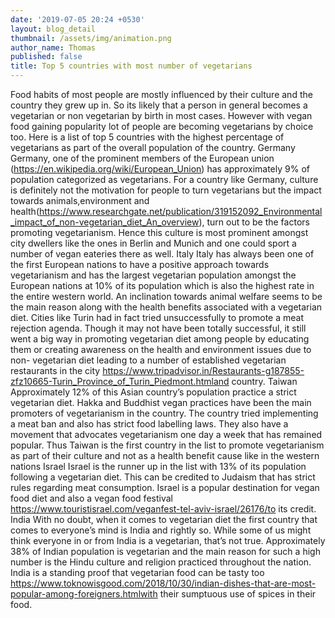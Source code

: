 ```yaml
---
date: '2019-07-05 20:24 +0530'
layout: blog_detail
thumbnail: /assets/img/animation.png
author_name: Thomas
published: false
title: Top 5 countries with most number of vegetarians
---
```


Food habits of most people are mostly influenced by their culture and the country they grew up in. So its likely that a person in general becomes a vegetarian or non vegetarian by birth in most cases. However with vegan food gaining popularity lot of people are becoming vegetarians by choice too. Here is a list of top 5 countries with the highest percentage of vegetarians as part of the overall population of the country.
Germany
Germany, one of the prominent members of the European union (https://en.wikipedia.org/wiki/European_Union) has approximately 9% of population categorized as vegetarians. For a country like Germany, culture is definitely not the motivation for people to turn vegetarians but the impact towards animals,environment and health(https://www.researchgate.net/publication/319152092_Environmental_impact_of_non-vegetarian_diet_An_overview),  turn out to be the factors promoting vegetarianism. Hence this culture is most prominent amongst city dwellers like the ones in Berlin and Munich and one could sport a number of vegan eateries there as well.
Italy
Italy has always been one of the first European nations to have a positive approach towards vegetarianism and has the largest vegetarian population amongst the European nations at 10% of its population which is also the highest rate in the entire western world. An inclination towards animal welfare seems to be the main reason along with the health benefits associated with a vegetarian diet. Cities like Turin had in fact tried unsuccessfully to promote a meat rejection agenda. Though it may not have been totally successful, it still went a big way in promoting vegetarian diet among people by educating them or creating awareness on the health and environment issues due to non- vegetarian diet leading to a number of established vegetarian restaurants in the city https://www.tripadvisor.in/Restaurants-g187855-zfz10665-Turin_Province_of_Turin_Piedmont.htmland country.
Taiwan
Approximately 12% of this Asian country’s population practice a strict vegetarian diet. Hakka and Buddhist vegan practices have been the main promoters of vegetarianism in the country. The country tried implementing a meat ban and also has strict food labelling laws. They also have a movement that advocates vegetarianism one day a week that has remained popular. Thus Taiwan is the first country in the list to promote vegetarianism as part of their culture and not as a health benefit cause like in the western nations
Israel
Israel is the runner up in the list with 13% of its population following a vegetarian diet. This can be credited to Judaism that has strict rules regarding meat consumption. Israel is a popular destination for vegan food diet and also a vegan food festival https://www.touristisrael.com/veganfest-tel-aviv-israel/26176/to its credit. 
India
With no doubt, when it comes to vegetarian diet the first country that comes to everyone’s mind is India and rightly so. While some of us might think everyone in or from India is a vegetarian, that’s not true. Approximately 38% of Indian population is vegetarian and the main reason for such a high number is the Hindu culture and religion practiced throughout the nation. India is a standing proof that vegetarian food can be tasty too https://www.toknowisgood.com/2018/10/30/indian-dishes-that-are-most-popular-among-foreigners.htmlwith their sumptuous use of spices in their food. 
